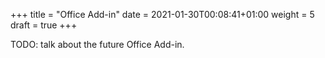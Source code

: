 +++
title = "Office Add-in"
date = 2021-01-30T00:08:41+01:00
weight = 5
draft = true
+++

TODO: talk about the future Office Add-in.
